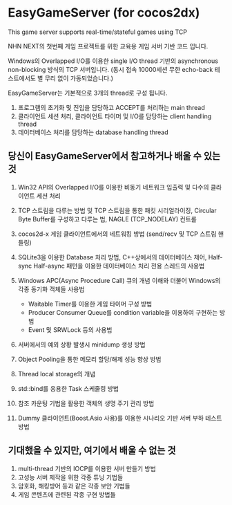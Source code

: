 EasyGameServer (for cocos2dx) 
==============

This game server supports real-time/stateful games using TCP

NHN NEXT의 첫번째 게임 프로젝트를 위한 교육용 게임 서버 기반 코드 입니다.

Windows의 Overlapped I/O를 이용한 single I/O thread 기반의 asynchronous non-blocking 방식의 TCP 서버입니다.
(동시 접속 10000세션 무한 echo-back 테스트에서도 별 무리 없이 가동되었습니다.)

EasyGameServer는 기본적으로 3개의 thread로 구성 됩니다. 

1. 프로그램의 초기화 및 진입을 담당하고 ACCEPT를 처리하는 main thread
2. 클라이언트 세션 처리, 클라이언트 타이머 및 I/O를 담당하는 client handling thread 
3. 데이터베이스 처리를 담당하는 database handling thread

## 당신이 EasyGameServer에서 참고하거나 배울 수 있는 것

1. Win32 API의 Overlapped I/O를 이용한 비동기 네트워크 입출력 및 다수의 클라이언트 세션 처리

2. TCP 스트림을 다루는 방법 및 TCP 스트림을 통한 패킷 시리얼라이징,
   Circular Byte Buffer를 구성하고 다루는 법,
   NAGLE (TCP_NODELAY) 컨트롤 
   
3. cocos2d-x 게임 클라이언트에서의 네트워킹 방법 (send/recv 및 TCP 스트림 핸들링)

4. SQLite3을 이용한 Database 처리 방법,
   C++상에서의 데이터베이스 제어,
   Half-sync Half-async 패턴을 이용한 데이터베이스 처리 전용 스레드의 사용법
   
5. Windows APC(Async Procedure Call) 큐의 개념 이해와 더불어 Windows의 각종 동기화 객체들 사용법
   - Waitable Timer를 이용한 게임 타이머 구성 방법
   - Producer Consumer Queue를 condition variable을 이용하여 구현하는 방법
   - Event 및 SRWLock 등의 사용법

6. 서버에서의 예외 상황 발생시 minidump 생성 방법

7. Object Pooling을 통한 메모리 할당/해제 성능 향상 방법

8. Thread local storage의 개념

9. std::bind를 응용한 Task 스케줄링 방법 

10. 참조 카운팅 기법을 활용한 객체의 생명 주기 관리 방법

11. Dummy 클라이언트(Boost.Asio 사용)를 이용한 시나리오 기반 서버 부하 테스트 방법

## 기대했을 수 있지만, 여기에서 배울 수 없는 것

1. multi-thread 기반의 IOCP를 이용한 서버 만들기 방법
2. 고성능 서버 제작을 위한 각종 튜닝 기법들
3. 암호화, 해킹방어 등과 같은 각종 보안 기법들
4. 게임 콘텐츠에 관련된 각종 구현 방법들


